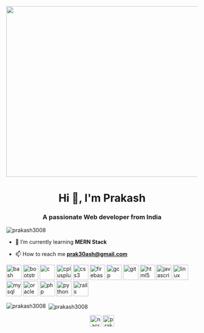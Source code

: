 

<!--
**Prakash3008/Prakash3008** is a ✨ _special_ ✨ repository because its `README.md` (this file) appears on your GitHub profile.

Here are some ideas to get you started:

- 🔭 I’m currently working on ...
- 🌱 I’m currently learning ...
- 👯 I’m looking to collaborate on ...
- 🤔 I’m looking for help with ...
- 💬 Ask me about ...
- 📫 How to reach me: ...
- 😄 Pronouns: ...
- ⚡ Fun fact: ...
-->
<div>
  <center><img src="https://camo.githubusercontent.com/0ecfd68856bedf2d56070afe2e2ff89780b1980a/68747470733a2f2f696d6167652e6962622e636f2f6a456b6364642f66726f6e745f656e645f646576656c6f706572735f6f70656e696e67735f312e676966" height = "450" width="700" align="center"></center>
</div>
<h1 align="center">Hi 👋, I'm Prakash</h1>
<h3 align="center">A passionate Web developer from India</h3>

<p align="left"> <img src="https://komarev.com/ghpvc/?username=prakash3008" alt="prakash3008" /> </p>

- 🌱 I’m currently learning **MERN Stack**

- 📫 How to reach me **prak30ash@gmail.com**

<p align="left"><img src="https://www.vectorlogo.zone/logos/gnu_bash/gnu_bash-icon.svg" alt="bash" width="40" height="40"/> <img src="https://devicons.github.io/devicon/devicon.git/icons/bootstrap/bootstrap-plain.svg" alt="bootstrap" width="40" height="40"/> <img src="https://devicons.github.io/devicon/devicon.git/icons/c/c-original.svg" alt="c" width="40" height="40"/> <img src="https://devicons.github.io/devicon/devicon.git/icons/cplusplus/cplusplus-original.svg" alt="cplusplus" width="40" height="40"/> <img src="https://devicons.github.io/devicon/devicon.git/icons/css3/css3-original-wordmark.svg" alt="css3" width="40" height="40"/> <img src="https://www.vectorlogo.zone/logos/firebase/firebase-icon.svg" alt="firebase" width="40" height="40"/> <img src="https://www.vectorlogo.zone/logos/google_cloud/google_cloud-icon.svg" alt="gcp" width="40" height="40"/> <img src="https://www.vectorlogo.zone/logos/git-scm/git-scm-icon.svg" alt="git" width="40" height="40"/> <img src="https://devicons.github.io/devicon/devicon.git/icons/html5/html5-original-wordmark.svg" alt="html5" width="40" height="40"/> <img src="https://devicons.github.io/devicon/devicon.git/icons/javascript/javascript-original.svg" alt="javascript" width="40" height="40"/> <img src="https://devicons.github.io/devicon/devicon.git/icons/linux/linux-original.svg" alt="linux" width="40" height="40"/> <img src="https://devicons.github.io/devicon/devicon.git/icons/mysql/mysql-original-wordmark.svg" alt="mysql" width="40" height="40"/> <img src="https://devicons.github.io/devicon/devicon.git/icons/oracle/oracle-original.svg" alt="oracle" width="40" height="40"/> <img src="https://devicons.github.io/devicon/devicon.git/icons/php/php-original.svg" alt="php" width="40" height="40"/> <img src="https://devicons.github.io/devicon/devicon.git/icons/python/python-original.svg" alt="python" width="40" height="40"/> <img src="https://devicons.github.io/devicon/devicon.git/icons/rails/rails-original-wordmark.svg" alt="rails" width="40" height="40"/></p>

<p><img align="left" src="https://github-readme-stats.vercel.app/api/top-langs/?username=prakash3008&layout=compact&hide=html" alt="prakash3008" /></p>

<p>&nbsp;<img align="center" src="https://github-readme-stats.vercel.app/api?username=prakash3008&show_icons=true" alt="prakash3008" /></p>

<p align="center">
<a href="https://twitter.com/nacroptic" target="blank"><img align="center" src="https://cdn.jsdelivr.net/npm/simple-icons@3.0.1/icons/twitter.svg" alt="nacroptic" height="30" width="30" /></a>
<a href="https://linkedin.com/in/prakash-n-516a81176" target="blank"><img align="center" src="https://cdn.jsdelivr.net/npm/simple-icons@3.0.1/icons/linkedin.svg" alt="prakash-n-516a81176" height="30" width="30" /></a>
</p>

